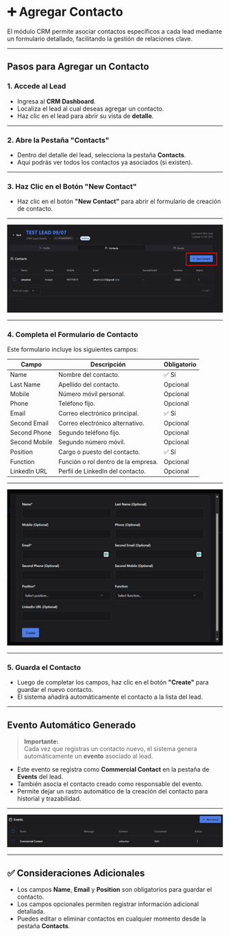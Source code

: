 # ➕ Agregar Contacto

El módulo CRM permite asociar contactos específicos a cada lead mediante un formulario detallado, facilitando la gestión de relaciones clave.

---

## Pasos para Agregar un Contacto

### 1. Accede al Lead
- Ingresa al **CRM Dashboard**.
- Localiza el lead al cual deseas agregar un contacto.
- Haz clic en el lead para abrir su vista de **detalle**.

---

### 2. Abre la Pestaña "Contacts"
- Dentro del detalle del lead, selecciona la pestaña **Contacts**.
- Aquí podrás ver todos los contactos ya asociados (si existen).

---

### 3. Haz Clic en el Botón "New Contact"
- Haz clic en el botón **"New Contact"** para abrir el formulario de creación de contacto.

---

![alt text](<../../../static/img/CRM/contacto/nwe contact.png>)

---

### 4. Completa el Formulario de Contacto

Este formulario incluye los siguientes campos:

| Campo                   | Descripción                                    | Obligatorio |
|-------------------------|------------------------------------------------|-------------|
| Name                    | Nombre del contacto.                           | ✅ Sí        |
| Last Name               | Apellido del contacto.                         | Opcional    |
| Mobile                  | Número móvil personal.                         | Opcional    |
| Phone                   | Teléfono fijo.                                 | Opcional    |
| Email                   | Correo electrónico principal.                  | ✅ Sí        |
| Second Email            | Correo electrónico alternativo.                | Opcional    |
| Second Phone            | Segundo teléfono fijo.                         | Opcional    |
| Second Mobile           | Segundo número móvil.                          | Opcional    |
| Position                | Cargo o puesto del contacto.                   | ✅ Sí        |
| Function                | Función o rol dentro de la empresa.            | Opcional    |
| LinkedIn URL            | Perfil de LinkedIn del contacto.               | Opcional    |

---

![alt text](../../../static/img/CRM/contacto/formulario.png)

---

### 5. Guarda el Contacto
- Luego de completar los campos, haz clic en el botón **"Create"** para guardar el nuevo contacto.
- El sistema añadirá automáticamente el contacto a la lista del lead.

---

## Evento Automático Generado

> **Importante:**  
> Cada vez que registras un contacto nuevo, el sistema genera automáticamente un **evento** asociado al lead.

- Este evento se registra como **Commercial Contact** en la pestaña de **Events** del lead.
- También asocia el contacto creado como responsable del evento.
- Permite dejar un rastro automático de la creación del contacto para historial y trazabilidad.
---

![alt text](../../../static/img/CRM/contacto/evento.png)

---

## ✅ Consideraciones Adicionales
- Los campos **Name**, **Email** y **Position** son obligatorios para guardar el contacto.
- Los campos opcionales permiten registrar información adicional detallada.
- Puedes editar o eliminar contactos en cualquier momento desde la pestaña **Contacts**.

